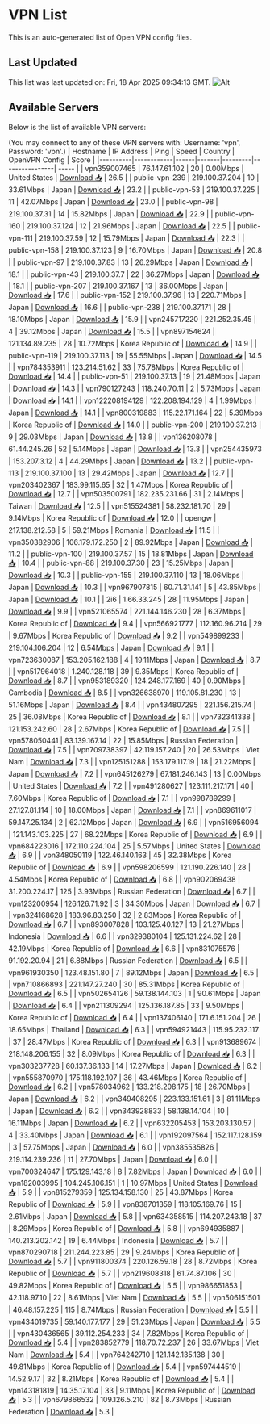 # VPN List

This is an auto-generated list of Open VPN config files.

## Last Updated

This list was last updated on: Fri, 18 Apr 2025 09:34:13 GMT.
![Alt](https://repobeats.axiom.co/api/embed/186b98318ef1479477931607c1ad7d823f12451f.svg "Repobeats analytics image")

## Available Servers

Below is the list of available VPN servers:

(You may connect to any of these VPN servers with: Username: 'vpn', Password: 'vpn'.)
| Hostname | IP Address | Ping | Speed | Country | OpenVPN Config | Score |
|----------|------------|------|-------|---------|----------------| ----- |
| vpn359007465 | 76.147.61.102 | 20 | 0.00Mbps | United States | [Download 📥](./configs/server_0_US.ovpn) | 26.5 |
| public-vpn-239 | 219.100.37.204 | 10 | 33.61Mbps | Japan | [Download 📥](./configs/server_1_JP.ovpn) | 23.2 |
| public-vpn-53 | 219.100.37.225 | 11 | 42.07Mbps | Japan | [Download 📥](./configs/server_2_JP.ovpn) | 23.0 |
| public-vpn-98 | 219.100.37.31 | 14 | 15.82Mbps | Japan | [Download 📥](./configs/server_3_JP.ovpn) | 22.9 |
| public-vpn-160 | 219.100.37.124 | 12 | 21.96Mbps | Japan | [Download 📥](./configs/server_4_JP.ovpn) | 22.5 |
| public-vpn-111 | 219.100.37.59 | 12 | 15.79Mbps | Japan | [Download 📥](./configs/server_5_JP.ovpn) | 22.3 |
| public-vpn-158 | 219.100.37.123 | 9 | 16.70Mbps | Japan | [Download 📥](./configs/server_6_JP.ovpn) | 20.8 |
| public-vpn-97 | 219.100.37.83 | 13 | 26.29Mbps | Japan | [Download 📥](./configs/server_7_JP.ovpn) | 18.1 |
| public-vpn-43 | 219.100.37.7 | 22 | 36.27Mbps | Japan | [Download 📥](./configs/server_8_JP.ovpn) | 18.1 |
| public-vpn-207 | 219.100.37.167 | 13 | 36.00Mbps | Japan | [Download 📥](./configs/server_9_JP.ovpn) | 17.6 |
| public-vpn-152 | 219.100.37.96 | 13 | 220.71Mbps | Japan | [Download 📥](./configs/server_10_JP.ovpn) | 16.6 |
| public-vpn-238 | 219.100.37.171 | 28 | 18.10Mbps | Japan | [Download 📥](./configs/server_11_JP.ovpn) | 15.9 |
| vpn245717220 | 221.252.35.45 | 4 | 39.12Mbps | Japan | [Download 📥](./configs/server_12_JP.ovpn) | 15.5 |
| vpn897154624 | 121.134.89.235 | 28 | 10.72Mbps | Korea Republic of | [Download 📥](./configs/server_13_KR.ovpn) | 14.9 |
| public-vpn-119 | 219.100.37.113 | 19 | 55.55Mbps | Japan | [Download 📥](./configs/server_14_JP.ovpn) | 14.5 |
| vpn784353911 | 123.214.51.62 | 33 | 75.78Mbps | Korea Republic of | [Download 📥](./configs/server_15_KR.ovpn) | 14.4 |
| public-vpn-51 | 219.100.37.13 | 19 | 21.48Mbps | Japan | [Download 📥](./configs/server_16_JP.ovpn) | 14.3 |
| vpn790127243 | 118.240.70.11 | 2 | 5.73Mbps | Japan | [Download 📥](./configs/server_17_JP.ovpn) | 14.1 |
| vpn122208194129 | 122.208.194.129 | 4 | 1.99Mbps | Japan | [Download 📥](./configs/server_18_JP.ovpn) | 14.1 |
| vpn800319883 | 115.22.171.164 | 22 | 5.39Mbps | Korea Republic of | [Download 📥](./configs/server_19_KR.ovpn) | 14.0 |
| public-vpn-200 | 219.100.37.213 | 9 | 29.03Mbps | Japan | [Download 📥](./configs/server_20_JP.ovpn) | 13.8 |
| vpn136208078 | 61.44.245.26 | 52 | 5.14Mbps | Japan | [Download 📥](./configs/server_21_JP.ovpn) | 13.3 |
| vpn254435973 | 153.207.3.12 | 4 | 44.29Mbps | Japan | [Download 📥](./configs/server_22_JP.ovpn) | 13.2 |
| public-vpn-113 | 219.100.37.100 | 13 | 29.42Mbps | Japan | [Download 📥](./configs/server_23_JP.ovpn) | 12.7 |
| vpn203402367 | 183.99.115.65 | 32 | 1.47Mbps | Korea Republic of | [Download 📥](./configs/server_24_KR.ovpn) | 12.7 |
| vpn503500791 | 182.235.231.66 | 31 | 2.14Mbps | Taiwan | [Download 📥](./configs/server_25_TW.ovpn) | 12.5 |
| vpn515524381 | 58.232.181.70 | 29 | 9.14Mbps | Korea Republic of | [Download 📥](./configs/server_26_KR.ovpn) | 12.0 |
| opengw | 217.138.212.58 | 5 | 59.21Mbps | Romania | [Download 📥](./configs/server_27_RO.ovpn) | 11.5 |
| vpn350382906 | 106.179.172.250 | 2 | 89.92Mbps | Japan | [Download 📥](./configs/server_28_JP.ovpn) | 11.2 |
| public-vpn-100 | 219.100.37.57 | 15 | 18.81Mbps | Japan | [Download 📥](./configs/server_29_JP.ovpn) | 10.4 |
| public-vpn-88 | 219.100.37.30 | 23 | 15.25Mbps | Japan | [Download 📥](./configs/server_30_JP.ovpn) | 10.3 |
| public-vpn-155 | 219.100.37.110 | 13 | 18.06Mbps | Japan | [Download 📥](./configs/server_31_JP.ovpn) | 10.3 |
| vpn967907815 | 60.71.31.141 | 5 | 43.85Mbps | Japan | [Download 📥](./configs/server_32_JP.ovpn) | 10.1 |
| 2i6 | 1.66.33.245 | 28 | 11.95Mbps | Japan | [Download 📥](./configs/server_33_JP.ovpn) | 9.9 |
| vpn521065574 | 221.144.146.230 | 28 | 6.37Mbps | Korea Republic of | [Download 📥](./configs/server_34_KR.ovpn) | 9.4 |
| vpn566921777 | 112.160.96.214 | 29 | 9.67Mbps | Korea Republic of | [Download 📥](./configs/server_35_KR.ovpn) | 9.2 |
| vpn549899233 | 219.104.106.204 | 12 | 6.54Mbps | Japan | [Download 📥](./configs/server_36_JP.ovpn) | 9.1 |
| vpn723630087 | 153.205.162.188 | 4 | 19.11Mbps | Japan | [Download 📥](./configs/server_37_JP.ovpn) | 8.7 |
| vpn517964018 | 1.240.128.118 | 39 | 9.35Mbps | Korea Republic of | [Download 📥](./configs/server_38_KR.ovpn) | 8.7 |
| vpn953189320 | 124.248.177.169 | 40 | 0.90Mbps | Cambodia | [Download 📥](./configs/server_39_KH.ovpn) | 8.5 |
| vpn326638970 | 119.105.81.230 | 13 | 51.16Mbps | Japan | [Download 📥](./configs/server_40_JP.ovpn) | 8.4 |
| vpn434807295 | 221.156.215.74 | 25 | 36.08Mbps | Korea Republic of | [Download 📥](./configs/server_41_KR.ovpn) | 8.1 |
| vpn732341338 | 121.153.242.60 | 28 | 2.67Mbps | Korea Republic of | [Download 📥](./configs/server_42_KR.ovpn) | 7.5 |
| vpn578050441 | 83.139.167.14 | 22 | 15.85Mbps | Russian Federation | [Download 📥](./configs/server_43_RU.ovpn) | 7.5 |
| vpn709738397 | 42.119.157.240 | 20 | 26.53Mbps | Viet Nam | [Download 📥](./configs/server_44_VN.ovpn) | 7.3 |
| vpn125151288 | 153.179.117.19 | 18 | 21.22Mbps | Japan | [Download 📥](./configs/server_45_JP.ovpn) | 7.2 |
| vpn645126279 | 67.181.246.143 | 13 | 0.00Mbps | United States | [Download 📥](./configs/server_46_US.ovpn) | 7.2 |
| vpn491280627 | 123.111.217.171 | 40 | 7.60Mbps | Korea Republic of | [Download 📥](./configs/server_47_KR.ovpn) | 7.1 |
| vpn998789299 | 27.127.81.114 | 10 | 18.00Mbps | Japan | [Download 📥](./configs/server_48_JP.ovpn) | 7.1 |
| vpn869611017 | 59.147.25.134 | 2 | 62.12Mbps | Japan | [Download 📥](./configs/server_49_JP.ovpn) | 6.9 |
| vpn516956094 | 121.143.103.225 | 27 | 68.22Mbps | Korea Republic of | [Download 📥](./configs/server_50_KR.ovpn) | 6.9 |
| vpn684223016 | 172.110.224.104 | 25 | 5.57Mbps | United States | [Download 📥](./configs/server_51_US.ovpn) | 6.9 |
| vpn348050119 | 122.46.140.163 | 45 | 32.38Mbps | Korea Republic of | [Download 📥](./configs/server_52_KR.ovpn) | 6.9 |
| vpn598206599 | 121.190.226.140 | 28 | 4.54Mbps | Korea Republic of | [Download 📥](./configs/server_53_KR.ovpn) | 6.8 |
| vpn902069438 | 31.200.224.17 | 125 | 3.93Mbps | Russian Federation | [Download 📥](./configs/server_54_RU.ovpn) | 6.7 |
| vpn123200954 | 126.126.71.92 | 3 | 34.30Mbps | Japan | [Download 📥](./configs/server_55_JP.ovpn) | 6.7 |
| vpn324168628 | 183.96.83.250 | 32 | 2.83Mbps | Korea Republic of | [Download 📥](./configs/server_56_KR.ovpn) | 6.7 |
| vpn893007828 | 103.125.40.127 | 13 | 21.27Mbps | Indonesia | [Download 📥](./configs/server_57_ID.ovpn) | 6.6 |
| vpn329380104 | 125.131.224.62 | 28 | 42.19Mbps | Korea Republic of | [Download 📥](./configs/server_58_KR.ovpn) | 6.6 |
| vpn831075576 | 91.192.20.94 | 21 | 6.88Mbps | Russian Federation | [Download 📥](./configs/server_59_RU.ovpn) | 6.5 |
| vpn961930350 | 123.48.151.80 | 7 | 89.12Mbps | Japan | [Download 📥](./configs/server_60_JP.ovpn) | 6.5 |
| vpn710866893 | 221.147.27.240 | 30 | 85.31Mbps | Korea Republic of | [Download 📥](./configs/server_61_KR.ovpn) | 6.5 |
| vpn502654126 | 59.138.144.103 | 1 | 90.61Mbps | Japan | [Download 📥](./configs/server_62_JP.ovpn) | 6.4 |
| vpn211309294 | 125.136.187.85 | 33 | 9.50Mbps | Korea Republic of | [Download 📥](./configs/server_63_KR.ovpn) | 6.4 |
| vpn137406140 | 171.6.151.204 | 26 | 18.65Mbps | Thailand | [Download 📥](./configs/server_64_TH.ovpn) | 6.3 |
| vpn594921443 | 115.95.232.117 | 37 | 28.47Mbps | Korea Republic of | [Download 📥](./configs/server_65_KR.ovpn) | 6.3 |
| vpn913689674 | 218.148.206.155 | 32 | 8.09Mbps | Korea Republic of | [Download 📥](./configs/server_66_KR.ovpn) | 6.3 |
| vpn303237728 | 60.137.36.133 | 14 | 17.27Mbps | Japan | [Download 📥](./configs/server_67_JP.ovpn) | 6.2 |
| vpn555870970 | 175.118.192.107 | 36 | 43.46Mbps | Korea Republic of | [Download 📥](./configs/server_68_KR.ovpn) | 6.2 |
| vpn578034962 | 133.218.208.175 | 18 | 26.70Mbps | Japan | [Download 📥](./configs/server_69_JP.ovpn) | 6.2 |
| vpn349408295 | 223.133.151.61 | 3 | 81.11Mbps | Japan | [Download 📥](./configs/server_70_JP.ovpn) | 6.2 |
| vpn343928833 | 58.138.14.104 | 10 | 16.11Mbps | Japan | [Download 📥](./configs/server_71_JP.ovpn) | 6.2 |
| vpn632205453 | 153.203.130.57 | 4 | 33.40Mbps | Japan | [Download 📥](./configs/server_72_JP.ovpn) | 6.1 |
| vpn192097564 | 152.117.128.159 | 3 | 57.75Mbps | Japan | [Download 📥](./configs/server_73_JP.ovpn) | 6.0 |
| vpn385535826 | 219.114.239.236 | 11 | 27.70Mbps | Japan | [Download 📥](./configs/server_74_JP.ovpn) | 6.0 |
| vpn700324647 | 175.129.143.18 | 8 | 7.82Mbps | Japan | [Download 📥](./configs/server_75_JP.ovpn) | 6.0 |
| vpn182003995 | 104.245.106.151 | 1 | 10.97Mbps | United States | [Download 📥](./configs/server_76_US.ovpn) | 5.9 |
| vpn815279359 | 125.134.158.130 | 25 | 43.87Mbps | Korea Republic of | [Download 📥](./configs/server_77_KR.ovpn) | 5.9 |
| vpn838701359 | 118.105.169.76 | 15 | 2.61Mbps | Japan | [Download 📥](./configs/server_78_JP.ovpn) | 5.8 |
| vpn634358515 | 114.207.243.18 | 37 | 8.29Mbps | Korea Republic of | [Download 📥](./configs/server_79_KR.ovpn) | 5.8 |
| vpn694935887 | 140.213.202.142 | 19 | 6.44Mbps | Indonesia | [Download 📥](./configs/server_80_ID.ovpn) | 5.7 |
| vpn870290718 | 211.244.223.85 | 29 | 9.24Mbps | Korea Republic of | [Download 📥](./configs/server_81_KR.ovpn) | 5.7 |
| vpn911800374 | 220.126.59.18 | 28 | 8.72Mbps | Korea Republic of | [Download 📥](./configs/server_82_KR.ovpn) | 5.7 |
| vpn219608318 | 61.74.87.106 | 30 | 49.82Mbps | Korea Republic of | [Download 📥](./configs/server_83_KR.ovpn) | 5.5 |
| vpn986651853 | 42.118.97.10 | 22 | 8.61Mbps | Viet Nam | [Download 📥](./configs/server_84_VN.ovpn) | 5.5 |
| vpn506151501 | 46.48.157.225 | 115 | 8.74Mbps | Russian Federation | [Download 📥](./configs/server_85_RU.ovpn) | 5.5 |
| vpn434019735 | 59.140.177.177 | 29 | 51.23Mbps | Japan | [Download 📥](./configs/server_86_JP.ovpn) | 5.5 |
| vpn430436565 | 39.112.254.233 | 34 | 7.82Mbps | Korea Republic of | [Download 📥](./configs/server_87_KR.ovpn) | 5.4 |
| vpn283852779 | 118.70.72.237 | 26 | 33.67Mbps | Viet Nam | [Download 📥](./configs/server_88_VN.ovpn) | 5.4 |
| vpn764242710 | 121.142.135.138 | 30 | 49.81Mbps | Korea Republic of | [Download 📥](./configs/server_89_KR.ovpn) | 5.4 |
| vpn597444519 | 14.52.9.17 | 32 | 8.21Mbps | Korea Republic of | [Download 📥](./configs/server_90_KR.ovpn) | 5.4 |
| vpn143181819 | 14.35.17.104 | 33 | 9.11Mbps | Korea Republic of | [Download 📥](./configs/server_91_KR.ovpn) | 5.3 |
| vpn679866532 | 109.126.5.210 | 82 | 8.73Mbps | Russian Federation | [Download 📥](./configs/server_92_RU.ovpn) | 5.3 |
